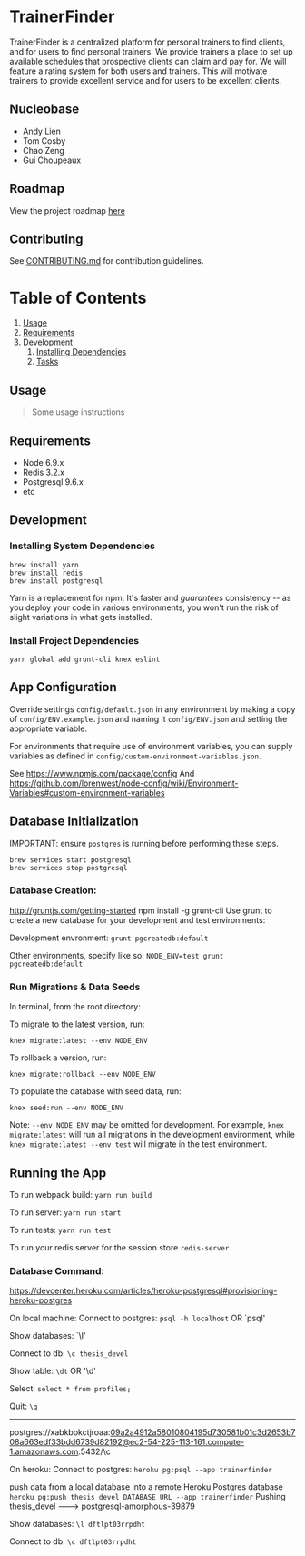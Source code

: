 # TrainerFinder

TrainerFinder is a centralized platform for personal trainers to find clients, and for users to find personal trainers. We provide trainers a place to set up available schedules that prospective clients can claim and pay for. We will feature a rating system for both users and trainers. This will motivate trainers to provide excellent service and for users to be excellent clients.

## Nucleobase

- Andy Lien
- Tom Cosby
- Chao Zeng
- Gui Choupeaux

## Roadmap

View the project roadmap [here](https://drive.google.com/open?id=10c67TZGKlYZL2NAHgN0q_6UWpl-oV2H2HMFLjHDAPnE)

## Contributing

See [CONTRIBUTING.md](CONTRIBUTING.md) for contribution guidelines.

# Table of Contents

1. [Usage](#Usage)
1. [Requirements](#requirements)
1. [Development](#development)
    1. [Installing Dependencies](#installing-dependencies)
    1. [Tasks](#tasks)

## Usage

> Some usage instructions

## Requirements

- Node 6.9.x
- Redis 3.2.x
- Postgresql 9.6.x
- etc

## Development

### Installing System Dependencies

```
brew install yarn
brew install redis
brew install postgresql
```

Yarn is a replacement for npm. It's faster and *guarantees* consistency -- as you deploy your code in various environments, you won't run the risk of slight variations in what gets installed.

### Install Project Dependencies

```
yarn global add grunt-cli knex eslint
```

## App Configuration

Override settings `config/default.json` in any environment by making a copy of `config/ENV.example.json` and naming it `config/ENV.json` and setting the appropriate variable. 

For environments that require use of environment variables, you can supply variables as defined in `config/custom-environment-variables.json`.

See https://www.npmjs.com/package/config
And https://github.com/lorenwest/node-config/wiki/Environment-Variables#custom-environment-variables

## Database Initialization

IMPORTANT: ensure `postgres` is running before performing these steps.
```
brew services start postgresql
brew services stop postgresql
```

### Database Creation:
http://gruntjs.com/getting-started
npm install -g grunt-cli
Use grunt to create a new database for your development and test environments:

Development envronment: `grunt pgcreatedb:default`

Other environments, specify like so: `NODE_ENV=test grunt pgcreatedb:default`

### Run Migrations & Data Seeds

In terminal, from the root directory:

To migrate to the latest version, run:

`knex migrate:latest --env NODE_ENV`

To rollback a version, run:

`knex migrate:rollback --env NODE_ENV`

To populate the database with seed data, run:

`knex seed:run --env NODE_ENV`

Note: `--env NODE_ENV` may be omitted for development. For example, `knex migrate:latest` will run all migrations in the development environment, while `knex migrate:latest --env test` will migrate in the test environment.

## Running the App

To run webpack build: `yarn run build`

To run server: `yarn run start`

To run tests: `yarn run test`

To run your redis server for the session store `redis-server`

### Database Command:
https://devcenter.heroku.com/articles/heroku-postgresql#provisioning-heroku-postgres

On local machine:
Connect to postgres:
`psql -h localhost` OR `psql'

Show databases:
`\l'

Connect to db:
`\c thesis_devel`

Show table:
`\dt` OR '\d'

Select:
`select * from profiles;`

Quit:
`\q`

---------------------------------------
postgres://xabkbokctjroaa:09a2a4912a58010804195d730581b01c3d2653b708a663edf33bdd6739d82192@ec2-54-225-113-161.compute-1.amazonaws.com:5432/\c

On heroku:
Connect to postgres:
`heroku pg:psql --app trainerfinder`

push data from a local database into a remote Heroku Postgres database
`heroku pg:push thesis_devel DATABASE_URL --app trainerfinder`
Pushing thesis_devel ---> postgresql-amorphous-39879

Show databases:
`\l dftlpt03rrpdht`

Connect to db:
`\c dftlpt03rrpdht`



